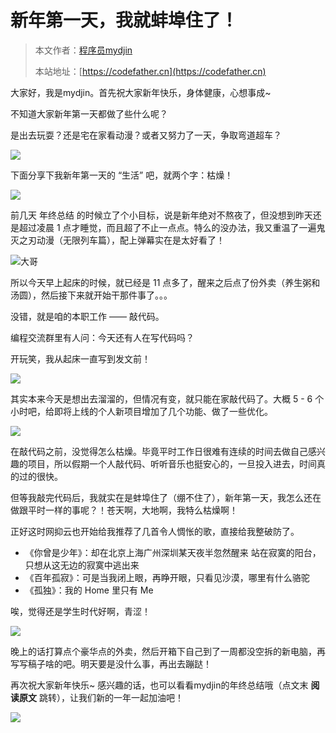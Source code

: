 # 新年第一天，我就蚌埠住了！

> 本文作者：[程序员mydjin](https://yuyuanweb.feishu.cn/wiki/Abldw5WkjidySxkKxU2cQdAtnah)
>
> 本站地址：[https://codefather.cn](https://codefather.cn)

大家好，我是mydjin。首先祝大家新年快乐，身体健康，心想事成~

不知道大家新年第一天都做了些什么呢？

是出去玩耍？还是宅在家看动漫？或者又努力了一天，争取弯道超车？

![](https://pic.yupi.icu/5563/202311041327582.png)

下面分享下我新年第一天的 “生活” 吧，就两个字：枯燥！

![](https://pic.yupi.icu/5563/202311041327519.png)

前几天 年终总结 的时候立了个小目标，说是新年绝对不熬夜了，但没想到昨天还是超过凌晨 1 点才睡觉，而且超了不止一点点。特么的没办法，我又重温了一遍鬼灭之刃动漫（无限列车篇），配上弹幕实在是太好看了！

![](https://pic.yupi.icu/5563/202311041327699.png)大哥

所以今天早上起床的时候，就已经是 11 点多了，醒来之后点了份外卖（养生粥和汤圆），然后接下来就开始干那件事了。。。

没错，就是咱的本职工作 —— 敲代码。

编程交流群里有人问：今天还有人在写代码吗？

开玩笑，我从起床一直写到发文前！

![](https://pic.yupi.icu/5563/202311041327517.png)

其实本来今天是想出去溜溜的，但情况有变，就只能在家敲代码了。大概 5 - 6 个小时吧，给即将上线的个人新项目增加了几个功能、做了一些优化。

![](https://pic.yupi.icu/5563/202311041327648.png)

在敲代码之前，没觉得怎么枯燥。毕竟平时工作日很难有连续的时间去做自己感兴趣的项目，所以假期一个人敲代码、听听音乐也挺安心的，一旦投入进去，时间真的过的很快。

但等我敲完代码后，我就实在是蚌埠住了（绷不住了），新年第一天，我怎么还在做跟平时一样的事呢？！苍天啊，大地啊，我特么枯燥啊！

正好这时网抑云也开始给我推荐了几首令人惆怅的歌，直接给我整破防了。

- 《你曾是少年》：却在北京上海广州深圳某天夜半忽然醒来 站在寂寞的阳台，只想从这无边的寂寞中逃出来
- 《百年孤寂》：可是当我闭上眼，再睁开眼，只看见沙漠，哪里有什么骆驼
- 《孤独》：我的 Home 里只有 Me

唉，觉得还是学生时代好啊，青涩！

![](https://pic.yupi.icu/5563/202311041327525.png)

晚上的话打算点个豪华点的外卖，然后开箱下自己到了一周都没空拆的新电脑，再写写稿子啥的吧。明天要是没什么事，再出去蹦跶！

再次祝大家新年快乐~ 感兴趣的话，也可以看看mydjin的年终总结哦（点文末 **阅读原文** 跳转），让我们新的一年一起加油吧！

![](https://pic.yupi.icu/5563/202311041327837.png)